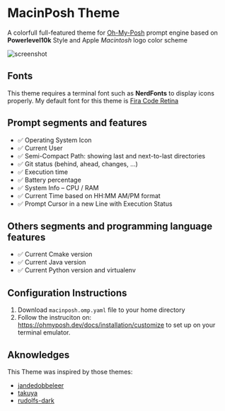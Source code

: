 
# MacinPosh Theme
A colorfull full-featured theme for [Oh-My-Posh](https://ohmyposh.dev) prompt engine based on **Powerlevel10k** Style and Apple *Macintosh* logo color scheme

![screenshot](https://raw.githubusercontent.com/JoaoNevesSoares/MacinPosh-Theme/main/screenshot.png)
[^bignote]: Prompt Screenshot
## Fonts

This theme requires a terminal font such as **NerdFonts** to display icons properly. 
My default font for this theme is [Fira Code Retina](https://github.com/ryanoasis/nerd-fonts/tree/master/patched-fonts/FiraCode/Retina/complete)

## Prompt segments and features
* ✅ Operating System Icon
* ✅ Current User
* ✅ Semi-Compact Path: showing last and next-to-last directories
* ✅ Git status (behind, ahead, changes, ...)
* ✅ Execution time
* ✅ Battery percentage
* ✅ System Info – CPU / RAM
* ✅ Current Time based on HH:MM AM/PM format
* ✅ Prompt Cursor in a new Line with Execution Status
## Others segments and programming language features
* ✅ Current Cmake version 
* ✅ Current Java version
* ✅ Current Python version and virtualenv

## Configuration Instructions
1. Download  `macinposh.omp.yaml` file to your home directory
2. Follow the instruciton on: https://ohmyposh.dev/docs/installation/customize to set up on your terminal emulator.

## Aknowledges
This Theme  was inspired by those themes:
- [jandedobbeleer](https://github.com/JanDeDobbeleer/oh-my-posh/blob/main/themes/jandedobbeleer.omp.json)
- [takuya](https://github.com/JanDeDobbeleer/oh-my-posh/blob/main/themes/takuya.omp.json)
- [rudolfs-dark](https://github.com/JanDeDobbeleer/oh-my-posh/blob/main/themes/rudolfs-dark.omp.json)
